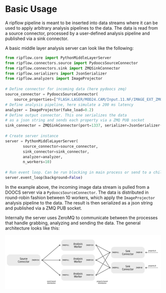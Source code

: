 # Basic Usage

A ripflow pipeline is meant to be inserted into data streams where it can be used to apply arbitrary analysis pipelines to the data. The data is read from a source connector, processed by a user-defined analysis pipeline and published via a sink connector.

A basic middle layer analysis server can look like the following:

```python
from ripflow.core import PythonMiddleLayerServer
from ripflow.connectors.source import PydoocsSourceConnector
from ripflow.connectors.sink import ZMQSinkConnector
from ripflow.serializers import JsonSerializer
from ripflow.analyzers import ImageProjector

# Define connector for incoming data (here pydoocs zmq)
source_connector = PydoocsSourceConnector(
    source_properties=["FLASH.LASER/MOD24.CAM/Input.11.NF/IMAGE_EXT_ZMQ"])
# Define analysis pipeline, here simulate a 200 ms latency
analyzer = ImageProjector(fake_load=0.2)
# Define output connector. This one serializes the data
# as a json string and sends each property via a ZMQ PUB socket
sink_connector = ZMQSinkConnector(port=1337, serializer=JsonSerializer())

# Create server instance
server = PythonMiddleLayerServer(
        source_connector=source_connector,
        sink_connector=sink_connector,
        analyzer=analyzer,
        n_workers=10)

# Run event loop. Can be run blocking in main process or send to a child
server.event_loop(background=False)
```

In the example above, the incoming image data stream is pulled from a DOOCS server via a `PydoocsSourceConnector`. The data is distributed in round-robin fashion between 10 workers, which apply the `ImageProjector` analysis pipeline to the data. The result is then serialized as a json string and published via a ZMQ PUB socket.

Internally the server uses ZeroMQ to communicate between the processes that handle grabbing, analyzing and sending the data. The general architecture looks like this:

![ripflow architecture](assets/ripflow_architecture.png)
